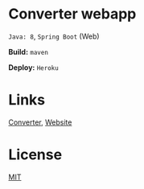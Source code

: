 # Converter webapp
`Java: 8`, `Spring Boot` (Web)

**Build:** `maven`

**Deploy:** `Heroku`

# Links
[Converter](https://github.com/EgorKrivosheev/converter "EgorKrivosheev/converter"),
[Website](https://convert3r.herokuapp.com/ "convert3r.herokuapp.com")

# License
[MIT](https://github.com/EgorKrivosheev/converter-webapp/blob/master/LICENSE)
